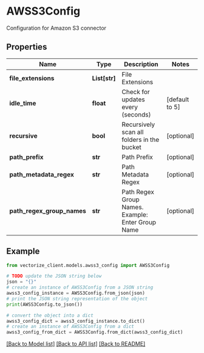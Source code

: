 # AWSS3Config

Configuration for Amazon S3 connector

## Properties

Name | Type | Description | Notes
------------ | ------------- | ------------- | -------------
**file_extensions** | **List[str]** | File Extensions | 
**idle_time** | **float** | Check for updates every (seconds) | [default to 5]
**recursive** | **bool** | Recursively scan all folders in the bucket | [optional] 
**path_prefix** | **str** | Path Prefix | [optional] 
**path_metadata_regex** | **str** | Path Metadata Regex | [optional] 
**path_regex_group_names** | **str** | Path Regex Group Names. Example: Enter Group Name | [optional] 

## Example

```python
from vectorize_client.models.awss3_config import AWSS3Config

# TODO update the JSON string below
json = "{}"
# create an instance of AWSS3Config from a JSON string
awss3_config_instance = AWSS3Config.from_json(json)
# print the JSON string representation of the object
print(AWSS3Config.to_json())

# convert the object into a dict
awss3_config_dict = awss3_config_instance.to_dict()
# create an instance of AWSS3Config from a dict
awss3_config_from_dict = AWSS3Config.from_dict(awss3_config_dict)
```
[[Back to Model list]](../README.md#documentation-for-models) [[Back to API list]](../README.md#documentation-for-api-endpoints) [[Back to README]](../README.md)


